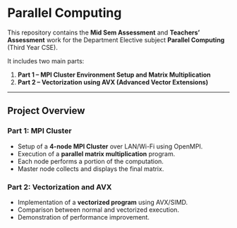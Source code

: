 # Parallel Computing

This repository contains the **Mid Sem Assessment** and **Teachers’ Assessment** work for the Department Elective subject **Parallel Computing** (Third Year CSE).

It includes two main parts:

1. **Part 1 – MPI Cluster Environment Setup and Matrix Multiplication**
2. **Part 2 – Vectorization using AVX (Advanced Vector Extensions)**

---

## Project Overview

###  Part 1: MPI Cluster
- Setup of a **4-node MPI Cluster** over LAN/Wi-Fi using OpenMPI.
- Execution of a **parallel matrix multiplication** program.
- Each node performs a portion of the computation.
- Master node collects and displays the final matrix.

### Part 2: Vectorization and AVX
- Implementation of a **vectorized program** using AVX/SIMD.
- Comparison between normal and vectorized execution.
- Demonstration of performance improvement.
